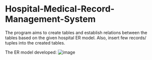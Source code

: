 # Hospital-Medical-Record-Management-System
The program aims to create tables and establish relations between the tables based on the given hospital ER model. Also, insert few records/ tuples into the created tables.

The ER model developed:
![image](https://user-images.githubusercontent.com/105256866/174129402-c78457d9-eda5-4dfc-821e-38f21dbd68b5.png)

